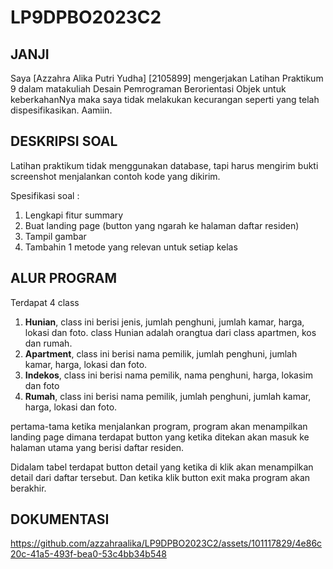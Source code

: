# LP9DPBO2023C2

## JANJI
Saya [Azzahra Alika Putri Yudha] [2105899] mengerjakan Latihan Praktikum 9 dalam matakuliah Desain Pemrograman Berorientasi Objek untuk keberkahanNya maka saya tidak melakukan kecurangan seperti yang telah dispesifikasikan. Aamiin. 

## DESKRIPSI SOAL
Latihan praktikum tidak menggunakan database, tapi harus mengirim bukti screenshot menjalankan contoh kode yang dikirim. 

Spesifikasi soal : 

1. Lengkapi fitur summary
2. Buat landing page (button yang ngarah ke halaman daftar residen)
3. Tampil gambar
4. Tambahin 1 metode yang relevan untuk setiap kelas

## ALUR PROGRAM 
Terdapat 4 class 
1. **Hunian**, class ini berisi jenis, jumlah penghuni, jumlah kamar, harga, lokasi dan foto. class Hunian adalah orangtua dari class apartmen, kos dan rumah. 
2. **Apartment**, class ini berisi nama pemilik, jumlah penghuni, jumlah kamar, harga, lokasi dan foto.
3. **Indekos**, class ini berisi nama pemilik, nama penghuni, harga, lokasim dan foto
4. **Rumah**, class ini berisi nama pemilik, jumlah penghuni, jumlah kamar, harga, lokasi dan foto. 

pertama-tama ketika menjalankan program, program akan menampilkan landing page dimana terdapat button yang ketika ditekan akan masuk ke halaman utama yang berisi daftar residen. 

Didalam tabel terdapat button detail yang ketika di klik akan menampilkan detail dari daftar tersebut. Dan ketika klik button exit maka program akan berakhir. 

## DOKUMENTASI
https://github.com/azzahraalika/LP9DPBO2023C2/assets/101117829/4e86c20c-41a5-493f-bea0-53c4bb34b548

